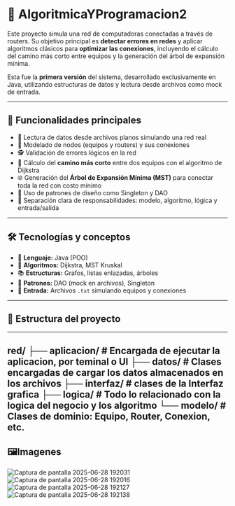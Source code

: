 # 🧠 AlgoritmicaYProgramacion2

Este proyecto simula una red de computadoras conectadas a través de routers. Su objetivo principal es **detectar errores en redes** y aplicar algoritmos clásicos para **optimizar las conexiones**, incluyendo el cálculo del camino más corto entre equipos y la generación del árbol de expansión mínima.

Esta fue la **primera versión** del sistema, desarrollado exclusivamente en Java, utilizando estructuras de datos y lectura desde archivos como mock de entrada.

---

## 🚀 Funcionalidades principales

- 📄 Lectura de datos desde archivos planos simulando una red real
- 🧱 Modelado de nodos (equipos y routers) y sus conexiones
- 🕵️ Validación de errores lógicos en la red
- 📡 Cálculo del **camino más corto** entre dos equipos con el algoritmo de Dijkstra
- 🌐 Generación del **Árbol de Expansión Mínima (MST)** para conectar toda la red con costo mínimo
- 🧠 Uso de patrones de diseño como Singleton y DAO
- 🧪 Separación clara de responsabilidades: modelo, algoritmo, lógica y entrada/salida

---

## 🛠️ Tecnologías y conceptos

- 🧠 **Lenguaje:** Java (POO)
- 🧮 **Algoritmos:** Dijkstra, MST Kruskal
- 📚 **Estructuras:** Grafos, listas enlazadas, árboles
- 🧰 **Patrones:** DAO (mock en archivos), Singleton
- 📂 **Entrada:** Archivos `.txt` simulando equipos y conexiones

---

## 📁 Estructura del proyecto
---
red/
├── aplicacion/ # Encargada de ejecutar la aplicacion, por teminal o UI
├── datos/ # Clases encargadas de cargar los datos almacenados en los archivos
├── interfaz/ # clases de la Interfaz grafica
├── logica/ # Todo lo relacionado con la logica del negocio y los algoritmo
└── modelo/ # Clases de dominio: Equipo, Router, Conexion, etc.
---
## 🖼️Imagenes
![Captura de pantalla 2025-06-28 192031](https://github.com/user-attachments/assets/ae08d954-d419-4589-91b4-aa2785fd97cc)
![Captura de pantalla 2025-06-28 192016](https://github.com/user-attachments/assets/3e13f210-268b-430f-8433-fd7b5d35f93f)
![Captura de pantalla 2025-06-28 192127](https://github.com/user-attachments/assets/3f07b8d9-f08a-4c76-8b63-a2bf7515311a)
![Captura de pantalla 2025-06-28 192138](https://github.com/user-attachments/assets/824f2758-d002-4dd1-ae9b-32490c5a2598)

